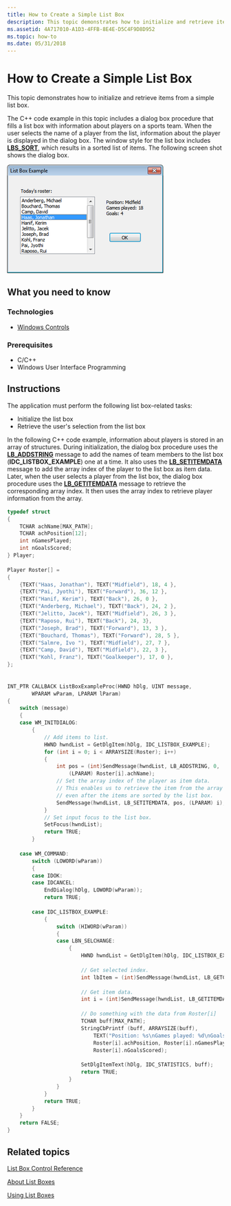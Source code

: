 ```yaml
---
title: How to Create a Simple List Box
description: This topic demonstrates how to initialize and retrieve items from a simple list box.
ms.assetid: 4A717010-A1D3-4FFB-8E4E-D5C4F9D8D952
ms.topic: how-to
ms.date: 05/31/2018
---
```


# How to Create a Simple List Box

This topic demonstrates how to initialize and retrieve items from a simple list box.

The C++ code example in this topic includes a dialog box procedure that fills a list box with information about players on a sports team. When the user selects the name of a player from the list, information about the player is displayed in the dialog box. The window style for the list box includes [**LBS\_SORT**](list-box-styles.md), which results in a sorted list of items. The following screen shot shows the dialog box.

![screen shot of a dialog box containing a labeled list box, text about the selected list box item, and an ok button](images/lb-roster.png)

## What you need to know

### Technologies

-   [Windows Controls](window-controls.md)

### Prerequisites

-   C/C++
-   Windows User Interface Programming

## Instructions


The application must perform the following list box–related tasks:

-   Initialize the list box
-   Retrieve the user's selection from the list box

In the following C++ code example, information about players is stored in an array of structures. During initialization, the dialog box procedure uses the [**LB\_ADDSTRING**](lb-addstring.md) message to add the names of team members to the list box (**IDC\_LISTBOX\_EXAMPLE**) one at a time. It also uses the [**LB\_SETITEMDATA**](lb-setitemdata.md) message to add the array index of the player to the list box as item data. Later, when the user selects a player from the list box, the dialog box procedure uses the [**LB\_GETITEMDATA**](lb-getitemdata.md) message to retrieve the corresponding array index. It then uses the array index to retrieve player information from the array.



```C++
typedef struct 
{ 
    TCHAR achName[MAX_PATH]; 
    TCHAR achPosition[12]; 
    int nGamesPlayed; 
    int nGoalsScored; 
} Player; 

Player Roster[] = 
{ 
    {TEXT("Haas, Jonathan"), TEXT("Midfield"), 18, 4 }, 
    {TEXT("Pai, Jyothi"), TEXT("Forward"), 36, 12 }, 
    {TEXT("Hanif, Kerim"), TEXT("Back"), 26, 0 }, 
    {TEXT("Anderberg, Michael"), TEXT("Back"), 24, 2 }, 
    {TEXT("Jelitto, Jacek"), TEXT("Midfield"), 26, 3 }, 
    {TEXT("Raposo, Rui"), TEXT("Back"), 24, 3}, 
    {TEXT("Joseph, Brad"), TEXT("Forward"), 13, 3 }, 
    {TEXT("Bouchard, Thomas"), TEXT("Forward"), 28, 5 }, 
    {TEXT("Salmre, Ivo "), TEXT("Midfield"), 27, 7 }, 
    {TEXT("Camp, David"), TEXT("Midfield"), 22, 3 }, 
    {TEXT("Kohl, Franz"), TEXT("Goalkeeper"), 17, 0 }, 
}; 


INT_PTR CALLBACK ListBoxExampleProc(HWND hDlg, UINT message, 
        WPARAM wParam, LPARAM lParam)
{
    switch (message)
    {
    case WM_INITDIALOG:
        {
            // Add items to list. 
            HWND hwndList = GetDlgItem(hDlg, IDC_LISTBOX_EXAMPLE);  
            for (int i = 0; i < ARRAYSIZE(Roster); i++) 
            { 
                int pos = (int)SendMessage(hwndList, LB_ADDSTRING, 0, 
                    (LPARAM) Roster[i].achName); 
                // Set the array index of the player as item data.
                // This enables us to retrieve the item from the array
                // even after the items are sorted by the list box.
                SendMessage(hwndList, LB_SETITEMDATA, pos, (LPARAM) i); 
            } 
            // Set input focus to the list box.
            SetFocus(hwndList); 
            return TRUE;               
        } 

    case WM_COMMAND:
        switch (LOWORD(wParam))
        {
        case IDOK:
        case IDCANCEL:
            EndDialog(hDlg, LOWORD(wParam));
            return TRUE;

        case IDC_LISTBOX_EXAMPLE:
            {
                switch (HIWORD(wParam)) 
                { 
                case LBN_SELCHANGE:
                    {
                        HWND hwndList = GetDlgItem(hDlg, IDC_LISTBOX_EXAMPLE); 

                        // Get selected index.
                        int lbItem = (int)SendMessage(hwndList, LB_GETCURSEL, 0, 0); 

                        // Get item data.
                        int i = (int)SendMessage(hwndList, LB_GETITEMDATA, lbItem, 0);

                        // Do something with the data from Roster[i]
                        TCHAR buff[MAX_PATH];
                        StringCbPrintf (buff, ARRAYSIZE(buff),  
                            TEXT("Position: %s\nGames played: %d\nGoals: %d"), 
                            Roster[i].achPosition, Roster[i].nGamesPlayed, 
                            Roster[i].nGoalsScored);

                        SetDlgItemText(hDlg, IDC_STATISTICS, buff); 
                        return TRUE; 
                    } 
                }
            }
            return TRUE;
        }
    }
    return FALSE;
}
```



## Related topics

<dl> <dt>

[List Box Control Reference](bumper-list-box-list-box-control-reference.md)
</dt> <dt>

[About List Boxes](about-list-boxes.md)
</dt> <dt>

[Using List Boxes](using-list-boxes.md)
</dt> </dl>

 

 




